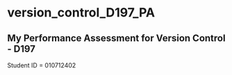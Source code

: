 # version_control_D197_PA
My Performance Assessment for Version Control - D197
--
Student ID = 010712402